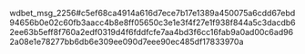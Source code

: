 wdbet_msg_2256#c5ef68ca4914a616d7ece7b17e1389a450075a6cdd67ebd94656b0e02c60fb3aacc4b8e8ff05650c3e1e3f4f27e1f938f844a5c3dacdb62ee63b5eff8f760a2edf0319d4f6fddfcfe7aa4bd3f6cc16fab9a0ad00c6ad962a08e1e78277bb6db6e309ee090d7eee90ec485df17833970a
